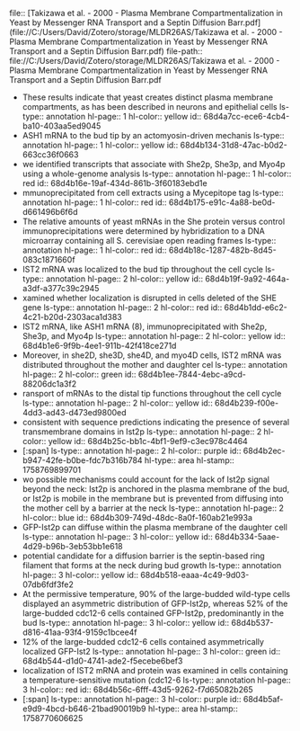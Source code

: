 file:: [Takizawa et al. - 2000 - Plasma Membrane Compartmentalization in Yeast by Messenger RNA Transport and a Septin Diffusion Barr.pdf](file://C:/Users/David/Zotero/storage/MLDR26AS/Takizawa et al. - 2000 - Plasma Membrane Compartmentalization in Yeast by Messenger RNA Transport and a Septin Diffusion Barr.pdf)
file-path:: file://C:/Users/David/Zotero/storage/MLDR26AS/Takizawa et al. - 2000 - Plasma Membrane Compartmentalization in Yeast by Messenger RNA Transport and a Septin Diffusion Barr.pdf

- These results indicate that yeast creates distinct plasma membrane compartments, as has been described in neurons and epithelial cells
  ls-type:: annotation
  hl-page:: 1
  hl-color:: yellow
  id:: 68d4a7cc-ece6-4cb4-ba10-403aa5ed9045
- ASH1 mRNA to the bud tip by an actomyosin-driven mechanis
  ls-type:: annotation
  hl-page:: 1
  hl-color:: yellow
  id:: 68d4b134-31d8-47ac-b0d2-663cc36f0663
- we identified transcripts that associate with She2p, She3p, and Myo4p using a whole-genome analysis
  ls-type:: annotation
  hl-page:: 1
  hl-color:: red
  id:: 68d4b16e-19af-434d-861b-3f60183ebd1e
- mmunoprecipitated from cell extracts using a Mycepitope tag
  ls-type:: annotation
  hl-page:: 1
  hl-color:: red
  id:: 68d4b175-e91c-4a88-be0d-d661496b6f6d
- The relative amounts of yeast mRNAs in the She protein versus control immunoprecipitations were determined by hybridization to a DNA microarray containing all S. cerevisiae open reading frames
  ls-type:: annotation
  hl-page:: 1
  hl-color:: red
  id:: 68d4b18c-1287-482b-8d45-083c1871660f
- IST2 mRNA was localized to the bud tip throughout the cell cycle
  ls-type:: annotation
  hl-page:: 2
  hl-color:: yellow
  id:: 68d4b19f-9a92-464a-a3df-a377c39c2945
- xamined whether localization is disrupted in cells deleted of the SHE gene
  ls-type:: annotation
  hl-page:: 2
  hl-color:: red
  id:: 68d4b1dd-e6c2-4c21-b20d-2303aca1d383
- IST2 mRNA, like ASH1 mRNA (8), immunoprecipitated with She2p, She3p, and Myo4p
  ls-type:: annotation
  hl-page:: 2
  hl-color:: yellow
  id:: 68d4b1e6-9f9b-4ee1-911b-42f418ce271d
- Moreover, in she2D, she3D, she4D, and myo4D cells, IST2 mRNA was distributed throughout the mother and daughter cel
  ls-type:: annotation
  hl-page:: 2
  hl-color:: green
  id:: 68d4b1ee-7844-4ebc-a9cd-88206dc1a3f2
- ransport of mRNAs to the distal tip functions throughout the cell cycle
  ls-type:: annotation
  hl-page:: 2
  hl-color:: yellow
  id:: 68d4b239-f00e-4dd3-ad43-d473ed9800ed
- consistent with sequence predictions indicating the presence of several transmembrane domains in Ist2p
  ls-type:: annotation
  hl-page:: 2
  hl-color:: yellow
  id:: 68d4b25c-bb1c-4bf1-9ef9-c3ec978c4464
- [:span]
  ls-type:: annotation
  hl-page:: 2
  hl-color:: purple
  id:: 68d4b2ec-b947-42fe-b0be-fdc7b316b784
  hl-type:: area
  hl-stamp:: 1758769899701
- wo possible mechanisms could account for the lack of Ist2p signal beyond the neck: Ist2p is anchored in the plasma membrane of the bud, or Ist2p is mobile in the membrane but is prevented from diffusing into the mother cell by a barrier at the neck
  ls-type:: annotation
  hl-page:: 2
  hl-color:: blue
  id:: 68d4b309-749d-48dc-8a0f-160ab21e993a
- GFP-Ist2p can diffuse within the plasma membrane of the daughter cell
  ls-type:: annotation
  hl-page:: 3
  hl-color:: yellow
  id:: 68d4b334-5aae-4d29-b96b-3eb53bb1e618
- potential candidate for a diffusion barrier is the septin-based ring filament that forms at the neck during bud growth
  ls-type:: annotation
  hl-page:: 3
  hl-color:: yellow
  id:: 68d4b518-eaaa-4c49-9d03-07db6fdf3fe2
- At the permissive temperature, 90% of the large-budded wild-type cells displayed an asymmetric distribution of GFP-Ist2p, whereas 52% of the large-budded cdc12-6 cells contained GFP-Ist2p, predominantly in the bud
  ls-type:: annotation
  hl-page:: 3
  hl-color:: yellow
  id:: 68d4b537-d816-41aa-93f4-9159c1bcee4f
- 12% of the large-budded cdc12-6 cells contained asymmetrically localized GFP-Ist2
  ls-type:: annotation
  hl-page:: 3
  hl-color:: green
  id:: 68d4b544-d1d0-4741-ade2-f5ecebe6bef3
- localization of IST2 mRNA and protein was examined in cells containing a temperature-sensitive mutation (cdc12-6
  ls-type:: annotation
  hl-page:: 3
  hl-color:: red
  id:: 68d4b56c-6fff-43d5-9262-f7d65082b265
- [:span]
  ls-type:: annotation
  hl-page:: 3
  hl-color:: purple
  id:: 68d4b5af-e9d9-4bcd-b646-21bad90019b9
  hl-type:: area
  hl-stamp:: 1758770606625
